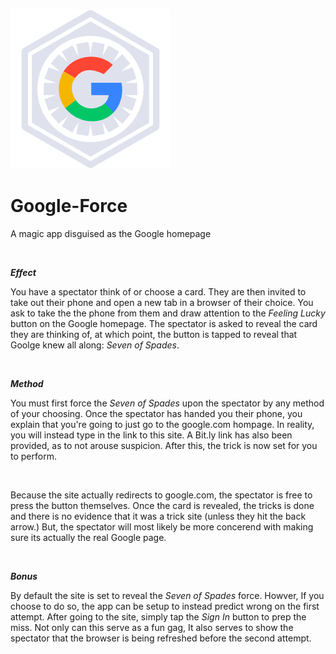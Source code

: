 ![alt text](Assets/Icon.png)
# **Google-Force**
A magic app disguised as the Google homepage

<br>

***Effect***

You have a spectator think of or choose a card. They are then invited to take out their phone and open a new tab in a browser of their choice.
You ask to take the the phone from them and draw attention to the *Feeling Lucky* button on the Google homepage.
The spectator is asked to reveal the card they are thinking of, at which point, the button is tapped to reveal that Goolge knew all along: *Seven of Spades*.

<br>

***Method***

You must first force the *Seven of Spades* upon the spectator by any method of your choosing. Once the spectator has handed you their phone, you explain that you're going to just go to the google.com hompage. In reality, you will instead type in the link to this site. A Bit.ly link has also been provided, as to not arouse suspicion. After this, the trick is now set for you to perform.

<br>

Because the site actually redirects to google.com, the spectator is free to press the button themselves. Once the card is revealed, the tricks is done and there is no evidence that it was a trick site (unless they hit the back arrow.) But, the spectator will most likely be more concerend with making sure its actually the real Google page. 

<br>

***Bonus***

By default the site is set to reveal the *Seven of Spades* force. Howver, If you choose to do so, the app can be setup to instead predict wrong on the first attempt. After going to the site, simply tap the *Sign In* button to prep the miss. Not only can this serve as a fun gag, It also serves to show the spectator that the browser is being refreshed before the second attempt.